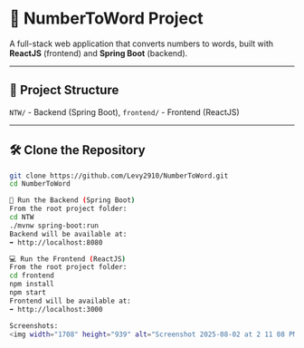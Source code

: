# 🧾 NumberToWord Project

A full-stack web application that converts numbers to words, built with **ReactJS** (frontend) and **Spring Boot** (backend).

---

## 📂 Project Structure

`NTW/` - Backend (Spring Boot), `frontend/` - Frontend (ReactJS)


---

## 🛠️ Clone the Repository

```bash
git clone https://github.com/Levy2910/NumberToWord.git
cd NumberToWord

🚀 Run the Backend (Spring Boot)
From the root project folder:
cd NTW
./mvnw spring-boot:run
Backend will be available at:
➡️ http://localhost:8080

💻 Run the Frontend (ReactJS)
From the root project folder:
cd frontend
npm install
npm start
Frontend will be available at:
➡️ http://localhost:3000

Screenshots:
<img width="1708" height="939" alt="Screenshot 2025-08-02 at 2 11 08 PM" src="https://github.com/user-attachments/assets/e01d59ce-0356-43c7-a7dd-a54990ab456f" />
